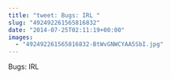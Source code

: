 ```yaml
---
title: "tweet: Bugs: IRL "
slug: "492492261565816832"
date: "2014-07-25T02:11:19+00:00"
images:
  - "492492261565816832-BtWvGNWCYAA5SbI.jpg"
---
```

Bugs: IRL 